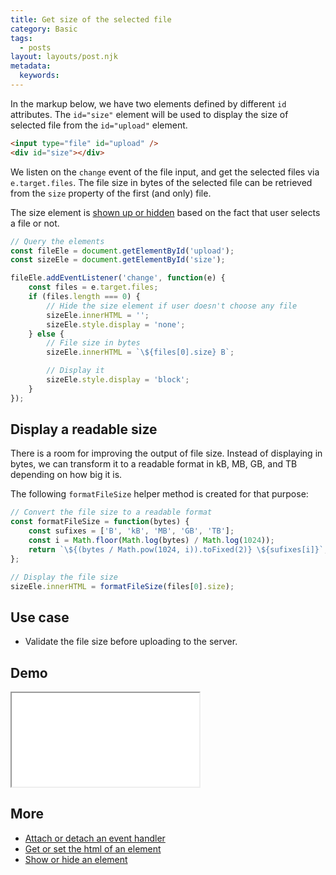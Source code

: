 ```yaml
---
title: Get size of the selected file
category: Basic
tags:
  - posts
layout: layouts/post.njk
metadata:
  keywords:
---
```


In the markup below, we have two elements defined by different `id` attributes. 
The `id="size"` element will be used to display the size of selected file from the `id="upload"` element.

```html
<input type="file" id="upload" />
<div id="size"></div>
```

We listen on the `change` event of the file input, and get the selected files via `e.target.files`.
The file size in bytes of the selected file can be retrieved from the `size` property of the first (and only) file.

The size element is [shown up or hidden](/show-or-hide-an-element) based on the fact that user selects a file or not.

```js
// Query the elements
const fileEle = document.getElementById('upload');
const sizeEle = document.getElementById('size');

fileEle.addEventListener('change', function(e) {
    const files = e.target.files;
    if (files.length === 0) {
        // Hide the size element if user doesn't choose any file
        sizeEle.innerHTML = '';
        sizeEle.style.display = 'none';
    } else {
        // File size in bytes
        sizeEle.innerHTML = `\${files[0].size} B`;

        // Display it
        sizeEle.style.display = 'block';
    }
});
```

## Display a readable size

There is a room for improving the output of file size. Instead of displaying in bytes, we can transform it to
a readable format in kB, MB, GB, and TB depending on how big it is.

The following `formatFileSize` helper method is created for that purpose:

```js
// Convert the file size to a readable format
const formatFileSize = function(bytes) {
    const sufixes = ['B', 'kB', 'MB', 'GB', 'TB'];
    const i = Math.floor(Math.log(bytes) / Math.log(1024));
    return `\${(bytes / Math.pow(1024, i)).toFixed(2)} \${sufixes[i]}`;
};

// Display the file size
sizeEle.innerHTML = formatFileSize(files[0].size);
```

## Use case

* Validate the file size before uploading to the server.

## Demo

<iframe src='/demo/get-size-of-the-selected-file/index.html'></iframe>

## More

* [Attach or detach an event handler](/attach-or-detach-an-event-handler)
* [Get or set the html of an element](/get-or-set-the-html-of-an-element)
* [Show or hide an element](/show-or-hide-an-element)